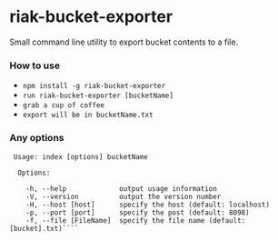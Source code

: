 # riak-bucket-exporter #

Small command line utility to export bucket contents to a file.

### How to use ###

* `npm install -g riak-bucket-exporter`
* `run riak-bucket-exporter [bucketName]`
* `grab a cup of coffee`
* `export will be in bucketName.txt`

### Any options ###

````
 Usage: index [options] bucketName

  Options:

    -h, --help             output usage information
    -V, --version          output the version number
    -H, --host [host]      specify the host (default: localhost)
    -p, --port [port]      specify the post (default: 8098)
    -f, --file [FileName]  specify the file name (default: [bucket].txt)````
````
